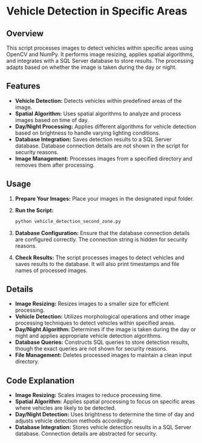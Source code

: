 # Vehicle Detection in Specific Areas

## Overview
This script processes images to detect vehicles within specific areas using OpenCV and NumPy. It performs image resizing, applies spatial algorithms, and integrates with a SQL Server database to store results. The processing adapts based on whether the image is taken during the day or night.

## Features
- **Vehicle Detection:** Detects vehicles within predefined areas of the image.
- **Spatial Algorithm:** Uses spatial algorithms to analyze and process images based on time of day.
- **Day/Night Processing:** Applies different algorithms for vehicle detection based on brightness to handle varying lighting conditions.
- **Database Integration:** Saves detection results to a SQL Server database. Database connection details are not shown in the script for security reasons.
- **Image Management:** Processes images from a specified directory and removes them after processing.

## Usage
1. **Prepare Your Images:** Place your images in the designated input folder.

2. **Run the Script:**
    ```bash
    python vehicle_detection_second_zone.py
    ```

3. **Database Configuration:** Ensure that the database connection details are configured correctly. The connection string is hidden for security reasons.

4. **Check Results:** The script processes images to detect vehicles and saves results to the database. It will also print timestamps and file names of processed images.

## Details
- **Image Resizing:** Resizes images to a smaller size for efficient processing.
- **Vehicle Detection:** Utilizes morphological operations and other image processing techniques to detect vehicles within specified areas.
- **Day/Night Algorithm:** Determines if the image is taken during the day or night and applies appropriate vehicle detection algorithms.
- **Database Queries:** Constructs SQL queries to store detection results, though the exact queries are not shown for security reasons.
- **File Management:** Deletes processed images to maintain a clean input directory.

## Code Explanation
- **Image Resizing:** Scales images to reduce processing time.
- **Spatial Algorithm:** Applies spatial processing to focus on specific areas where vehicles are likely to be detected.
- **Day/Night Detection:** Uses brightness to determine the time of day and adjusts vehicle detection methods accordingly.
- **Database Integration:** Stores vehicle detection results in a SQL Server database. Connection details are abstracted for security.
